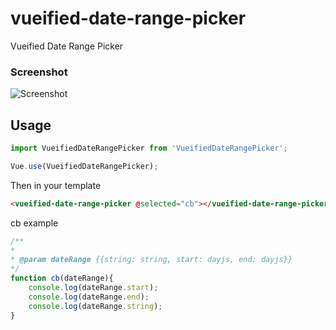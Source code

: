 # vueified-date-range-picker
Vueified Date Range Picker

### Screenshot
![Screenshot](https://i.imgur.com/X5m1vM3.png)

## Usage
```js
import VueifiedDateRangePicker from 'VueifiedDateRangePicker';

Vue.use(VueifiedDateRangePicker);
```  

Then in your template
```html
<vueified-date-range-picker @selected="cb"></vueified-date-range-picker>
```  

cb example
```js
/**
* 
* @param dateRange {{string: string, start: dayjs, end: dayjs}}
*/
function cb(dateRange){
    console.log(dateRange.start);
    console.log(dateRange.end);
    console.log(dateRange.string);
}
```

